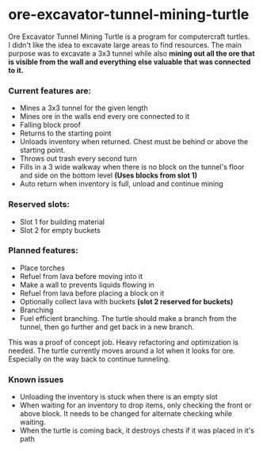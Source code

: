 # ore-excavator-tunnel-mining-turtle
Ore Excavator Tunnel Mining Turtle is a program for computercraft turtles. \
I didn't like the idea to excavate large areas to find resources. The main purpose was to excavate a 3x3 tunnel while also **mining out all the ore that is visible from the wall and everything else valuable that was connected to it.**

### Current features are:
- Mines a 3x3 tunnel for the given length
- Mines ore in the walls end every ore connected to it
- Falling block proof
- Returns to the starting point
- Unloads inventory when returned. Chest must be behind or above the starting point.
- Throws out trash every second turn
- Fills in a 3 wide walkway when there is no block on the tunnel's floor and side on the bottom level **(Uses blocks from slot 1)**
- Auto return when inventory is full, unload and continue mining

### Reserved slots:
- Slot 1 for building material
- Slot 2 for empty buckets

### Planned features:
- Place torches
- Refuel from lava before moving into it
- Make a wall to prevents liquids flowing in
- Refuel from lava before placing a block on it
- Optionally collect lava with buckets **(slot 2 reserved for buckets)**
- Branching
- Fuel efficient branching. The turtle should make a branch from the tunnel, then go further and get back in a new branch.


This was a proof of concept job. Heavy refactoring and optimization is needed. The turtle currently moves around a lot when it looks for ore. Especially on the way back to continue tunneling.


### Known issues
- Unloading the inventory is stuck when there is an empty slot
- When waiting for an inventory to drop items, only checking the front or above block. It needs to be changed for alternate checking while waiting.
- When the turtle is coming back, it destroys chests if it was placed in it's path
